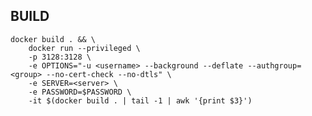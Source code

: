 BUILD
-----

    docker build . && \
        docker run --privileged \
        -p 3128:3128 \
        -e OPTIONS="-u <username> --background --deflate --authgroup=<group> --no-cert-check --no-dtls" \
        -e SERVER=<server> \
        -e PASSWORD=$PASSWORD \
        -it $(docker build . | tail -1 | awk '{print $3}')
        